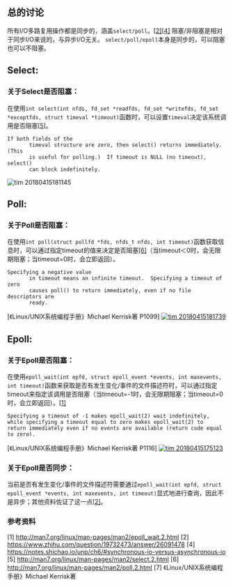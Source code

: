 ## 总的讨论

所有I/O多路复用操作都是同步的，涵盖`select/poll`。[[2\]](https://www.zhihu.com/question/19732473/answer/26091478)[[4\]](https://notes.shichao.io/unp/ch6/#synchronous-io-versus-asynchronous-io)
阻塞/非阻塞是相对于同步I/O来说的，与异步I/O无关。
`select/poll/epoll`本身是同步的，可以阻塞也可以不阻塞。

## Select:

### 关于Select是否阻塞：

在使用`int select(int nfds, fd_set *readfds, fd_set *writefds, fd_set *exceptfds, struct timeval *timeout)`函数时，可以设置`timeval`决定该系统调用是否阻塞[[5\]](http://man7.org/linux/man-pages/man2/select.2.html)。

```
If both fields of the
       timeval structure are zero, then select() returns immediately.  (This
       is useful for polling.)  If timeout is NULL (no timeout), select()
       can block indefinitely.
```

![tim 20180415181145](https://user-images.githubusercontent.com/22494815/38777319-966e1c54-40d8-11e8-9ecc-ca75f3254a38.jpg)

## Poll:

### 关于Poll是否阻塞：

在使用`int poll(struct pollfd *fds, nfds_t nfds, int timeout)`函数获取信息时，可以通过指定timeout的值来决定是否阻塞[[6\]](http://man7.org/linux/man-pages/man2/poll.2.html)（当timeout＜0时，会无限期阻塞；当timeout=0时，会立即返回）。

```
Specifying a negative value
       in timeout means an infinite timeout.  Specifying a timeout of zero
       causes poll() to return immediately, even if no file descriptors are
       ready.
```

[《Linux/UNIX系统编程手册》Michael Kerrisk著 P1099]
[![tim 20180415181739](https://user-images.githubusercontent.com/22494815/38777377-6181e862-40d9-11e8-99f8-e283303c3d7f.jpg)](https://user-images.githubusercontent.com/22494815/38777377-6181e862-40d9-11e8-99f8-e283303c3d7f.jpg)

## Epoll:

### 关于Epoll是否阻塞：

在使用`epoll_wait(int epfd, struct epoll_event *events, int maxevents, int timeout)`函数来获取是否有发生变化/事件的文件描述符时，可以通过指定timeout来指定该调用是否阻塞（当timeout=-1时，会无限期阻塞；当timeout=0时，会立即返回）。[[1\]](http://man7.org/linux/man-pages/man2/epoll_wait.2.html)

```
Specifying a timeout of -1 makes epoll_wait(2) wait indefinitely, 
while specifying a timeout equal to zero makes epoll_wait(2) to 
return immediately even if no events are available (return code equal 
to zero).
```

[《Linux/UNIX系统编程手册》Michael Kerrisk著 P1116]
[![tim 20180415175123](https://user-images.githubusercontent.com/22494815/38777156-e0307fce-40d5-11e8-8e53-f3bf1bc5d011.jpg)](https://user-images.githubusercontent.com/22494815/38777156-e0307fce-40d5-11e8-8e53-f3bf1bc5d011.jpg)

### 关于Epoll是否同步：

当前是否有发生变化/事件的文件描述符需要通过`epoll_wait(int epfd, struct epoll_event *events, int maxevents, int timeout)`显式地进行查询，因此不是异步；其他资料佐证了这一点[[2\]](https://www.zhihu.com/question/19732473/answer/26091478)。

### 参考资料

[1] http://man7.org/linux/man-pages/man2/epoll_wait.2.html
[2] https://www.zhihu.com/question/19732473/answer/26091478
[4] https://notes.shichao.io/unp/ch6/#synchronous-io-versus-asynchronous-io
[5] http://man7.org/linux/man-pages/man2/select.2.html
[6] http://man7.org/linux/man-pages/man2/poll.2.html
[7] 《Linux/UNIX系统编程手册》Michael Kerrisk著